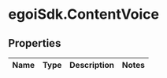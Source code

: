 # egoiSdk.ContentVoice

## Properties
Name | Type | Description | Notes
------------ | ------------- | ------------- | -------------


